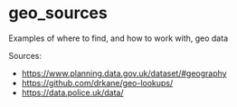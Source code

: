 # geo_sources
Examples of where to find, and how to work with, geo data


Sources:

- https://www.planning.data.gov.uk/dataset/#geography
- https://github.com/drkane/geo-lookups/
- https://data.police.uk/data/
